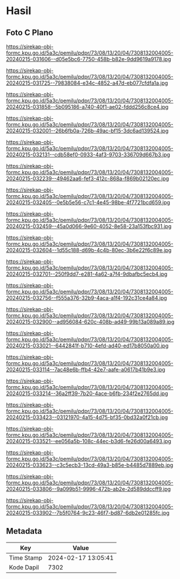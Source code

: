 # Hasil

## Foto C Plano

https://sirekap-obj-formc.kpu.go.id/5a3c/pemilu/pdpr/73/08/13/20/04/7308132004005-20240215-031606--d05e5bc6-7750-458b-b82e-9dd9619a9178.jpg

https://sirekap-obj-formc.kpu.go.id/5a3c/pemilu/pdpr/73/08/13/20/04/7308132004005-20240215-031725--79838084-e34c-4852-a47d-eb077cfdfa1a.jpg

https://sirekap-obj-formc.kpu.go.id/5a3c/pemilu/pdpr/73/08/13/20/04/7308132004005-20240215-031858--5b095186-a740-40f1-ae02-fddd256c8ce4.jpg

https://sirekap-obj-formc.kpu.go.id/5a3c/pemilu/pdpr/73/08/13/20/04/7308132004005-20240215-032001--26b6fb0a-726b-49ac-bf15-3dc6ad139524.jpg

https://sirekap-obj-formc.kpu.go.id/5a3c/pemilu/pdpr/73/08/13/20/04/7308132004005-20240215-032131--cdb58ef0-0933-4af3-9703-336709d667b3.jpg

https://sirekap-obj-formc.kpu.go.id/5a3c/pemilu/pdpr/73/08/13/20/04/7308132004005-20240215-032239--49462aa6-fef3-412c-868a-f869b02120ec.jpg

https://sirekap-obj-formc.kpu.go.id/5a3c/pemilu/pdpr/73/08/13/20/04/7308132004005-20240215-032405--0e5b5e56-c7c1-4e45-98be-4f7721bcd659.jpg

https://sirekap-obj-formc.kpu.go.id/5a3c/pemilu/pdpr/73/08/13/20/04/7308132004005-20240215-032459--45a0d066-9e60-4052-8e58-23a153fbc931.jpg

https://sirekap-obj-formc.kpu.go.id/5a3c/pemilu/pdpr/73/08/13/20/04/7308132004005-20240215-032604--1d55c188-d69b-4c4b-80ec-3b6e22f6c89e.jpg

https://sirekap-obj-formc.kpu.go.id/5a3c/pemilu/pdpr/73/08/13/20/04/7308132004005-20240215-032701--250f9dd7-e281-4a62-a7f4-9dbafbc5ecb4.jpg

https://sirekap-obj-formc.kpu.go.id/5a3c/pemilu/pdpr/73/08/13/20/04/7308132004005-20240215-032756--f555a376-32b9-4aca-a1f4-192c31ce4a84.jpg

https://sirekap-obj-formc.kpu.go.id/5a3c/pemilu/pdpr/73/08/13/20/04/7308132004005-20240215-032900--ad956084-620c-408b-ad49-99b13a089a89.jpg

https://sirekap-obj-formc.kpu.go.id/5a3c/pemilu/pdpr/73/08/13/20/04/7308132004005-20240215-033021--6442841f-b710-4efd-ad40-ed17b8050a00.jpg

https://sirekap-obj-formc.kpu.go.id/5a3c/pemilu/pdpr/73/08/13/20/04/7308132004005-20240215-033114--7ac48e6b-ffb4-42e7-aafe-a0617b41b9e3.jpg

https://sirekap-obj-formc.kpu.go.id/5a3c/pemilu/pdpr/73/08/13/20/04/7308132004005-20240215-033214--36a2ff39-7b20-4ace-b6fb-234f2e2765dd.jpg

https://sirekap-obj-formc.kpu.go.id/5a3c/pemilu/pdpr/73/08/13/20/04/7308132004005-20240215-033423--03121970-4a15-4d75-bf35-0bd32a0f21cb.jpg

https://sirekap-obj-formc.kpu.go.id/5a3c/pemilu/pdpr/73/08/13/20/04/7308132004005-20240215-033521--ee056a5b-108c-44ec-b3d6-fe26d00a6493.jpg

https://sirekap-obj-formc.kpu.go.id/5a3c/pemilu/pdpr/73/08/13/20/04/7308132004005-20240215-033623--c3c5ecb3-13cd-49a3-b85e-b4485d7889eb.jpg

https://sirekap-obj-formc.kpu.go.id/5a3c/pemilu/pdpr/73/08/13/20/04/7308132004005-20240215-033806--9a099b51-9996-472b-ab2e-2d589ddccff9.jpg

https://sirekap-obj-formc.kpu.go.id/5a3c/pemilu/pdpr/73/08/13/20/04/7308132004005-20240215-033902--7b5f0764-9c23-46f7-bd87-6db2e01285fc.jpg


## Metadata

| Key        | Value               |
| ---------- | ------------------- |
| Time Stamp | 2024-02-17 13:05:41 |
| Kode Dapil | 7302                |



